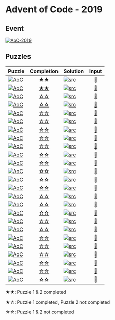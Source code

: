 # Advent of Code - 2019

## Event

[![AoC-2019](https://img.shields.io/badge/Advent_of_Code-2019-d08770?style=for-the-badge)](https://adventofcode.com/2019)

## Puzzles

|Puzzle|Completion|Solution|Input|
|---|:-:|---|:-:|
|[![AoC](https://img.shields.io/badge/AoC--2019-day_01-ebcb8b?style=flat-square)](https://adventofcode.com/2019/day/1)|[★★](day_01)|[![src](https://img.shields.io/badge/Rust-day__01.rs-8fbcbb?logo=rust&style=flat-square)](day_01/src/lib.rs)|[🔗](day_01/input/input.dat)|
|[![AoC](https://img.shields.io/badge/AoC--2019-day_02-ebcb8b?style=flat-square)](https://adventofcode.com/2019/day/2)|[★★](day_02)|[![src](https://img.shields.io/badge/Rust-day__02.rs-8fbcbb?logo=rust&style=flat-square)](day_02/src/lib.rs)|[🔗](day_02/input/input.dat)|
|[![AoC](https://img.shields.io/badge/AoC--2019-day_03-ebcb8b?style=flat-square)](https://adventofcode.com/2019/day/3)|[☆☆](day_03)|[![src](https://img.shields.io/badge/Rust-day__03.rs-8fbcbb?logo=rust&style=flat-square)](day_03/src/lib.rs)|[🔗](day_03/input/input.dat)|
|[![AoC](https://img.shields.io/badge/AoC--2019-day_04-ebcb8b?style=flat-square)](https://adventofcode.com/2019/day/4)|[☆☆](day_04)|[![src](https://img.shields.io/badge/Rust-day__04.rs-8fbcbb?logo=rust&style=flat-square)](day_04/src/lib.rs)|[🔗](day_04/input/input.dat)|
|[![AoC](https://img.shields.io/badge/AoC--2019-day_05-ebcb8b?style=flat-square)](https://adventofcode.com/2019/day/5)|[☆☆](day_05)|[![src](https://img.shields.io/badge/Rust-day__05.rs-8fbcbb?logo=rust&style=flat-square)](day_05/src/lib.rs)|[🔗](day_05/input/input.dat)|
|[![AoC](https://img.shields.io/badge/AoC--2019-day_06-ebcb8b?style=flat-square)](https://adventofcode.com/2019/day/6)|[☆☆](day_06)|[![src](https://img.shields.io/badge/Rust-day__06.rs-8fbcbb?logo=rust&style=flat-square)](day_06/src/lib.rs)|[🔗](day_06/input/input.dat)|
|[![AoC](https://img.shields.io/badge/AoC--2019-day_07-ebcb8b?style=flat-square)](https://adventofcode.com/2019/day/7)|[☆☆](day_07)|[![src](https://img.shields.io/badge/Rust-day__07.rs-8fbcbb?logo=rust&style=flat-square)](day_07/src/lib.rs)|[🔗](day_07/input/input.dat)|
|[![AoC](https://img.shields.io/badge/AoC--2019-day_08-ebcb8b?style=flat-square)](https://adventofcode.com/2019/day/8)|[☆☆](day_08)|[![src](https://img.shields.io/badge/Rust-day__08.rs-8fbcbb?logo=rust&style=flat-square)](day_08/src/lib.rs)|[🔗](day_08/input/input.dat)|
|[![AoC](https://img.shields.io/badge/AoC--2019-day_09-ebcb8b?style=flat-square)](https://adventofcode.com/2019/day/9)|[☆☆](day_09)|[![src](https://img.shields.io/badge/Rust-day__09.rs-8fbcbb?logo=rust&style=flat-square)](day_09/src/lib.rs)|[🔗](day_09/input/input.dat)|
|[![AoC](https://img.shields.io/badge/AoC--2019-day_10-ebcb8b?style=flat-square)](https://adventofcode.com/2019/day/10)|[☆☆](day_10)|[![src](https://img.shields.io/badge/Rust-day__10.rs-8fbcbb?logo=rust&style=flat-square)](day_10/src/lib.rs)|[🔗](day_10/input/input.dat)|
|[![AoC](https://img.shields.io/badge/AoC--2019-day_11-ebcb8b?style=flat-square)](https://adventofcode.com/2019/day/11)|[☆☆](day_11)|[![src](https://img.shields.io/badge/Rust-day__11.rs-8fbcbb?logo=rust&style=flat-square)](day_11/src/lib.rs)|[🔗](day_11/input/input.dat)|
|[![AoC](https://img.shields.io/badge/AoC--2019-day_12-ebcb8b?style=flat-square)](https://adventofcode.com/2019/day/12)|[☆☆](day_12)|[![src](https://img.shields.io/badge/Rust-day__12.rs-8fbcbb?logo=rust&style=flat-square)](day_12/src/lib.rs)|[🔗](day_12/input/input.dat)|
|[![AoC](https://img.shields.io/badge/AoC--2019-day_13-ebcb8b?style=flat-square)](https://adventofcode.com/2019/day/13)|[☆☆](day_13)|[![src](https://img.shields.io/badge/Rust-day__13.rs-8fbcbb?logo=rust&style=flat-square)](day_13/src/lib.rs)|[🔗](day_13/input/input.dat)|
|[![AoC](https://img.shields.io/badge/AoC--2019-day_14-ebcb8b?style=flat-square)](https://adventofcode.com/2019/day/14)|[☆☆](day_14)|[![src](https://img.shields.io/badge/Rust-day__14.rs-8fbcbb?logo=rust&style=flat-square)](day_14/src/lib.rs)|[🔗](day_14/input/input.dat)|
|[![AoC](https://img.shields.io/badge/AoC--2019-day_15-ebcb8b?style=flat-square)](https://adventofcode.com/2019/day/15)|[☆☆](day_15)|[![src](https://img.shields.io/badge/Rust-day__15.rs-8fbcbb?logo=rust&style=flat-square)](day_15/src/lib.rs)|[🔗](day_15/input/input.dat)|
|[![AoC](https://img.shields.io/badge/AoC--2019-day_16-ebcb8b?style=flat-square)](https://adventofcode.com/2019/day/16)|[☆☆](day_16)|[![src](https://img.shields.io/badge/Rust-day__16.rs-8fbcbb?logo=rust&style=flat-square)](day_16/src/lib.rs)|[🔗](day_16/input/input.dat)|
|[![AoC](https://img.shields.io/badge/AoC--2019-day_17-ebcb8b?style=flat-square)](https://adventofcode.com/2019/day/17)|[☆☆](day_17)|[![src](https://img.shields.io/badge/Rust-day__17.rs-8fbcbb?logo=rust&style=flat-square)](day_17/src/lib.rs)|[🔗](day_17/input/input.dat)|
|[![AoC](https://img.shields.io/badge/AoC--2019-day_18-ebcb8b?style=flat-square)](https://adventofcode.com/2019/day/18)|[☆☆](day_18)|[![src](https://img.shields.io/badge/Rust-day__18.rs-8fbcbb?logo=rust&style=flat-square)](day_18/src/lib.rs)|[🔗](day_18/input/input.dat)|
|[![AoC](https://img.shields.io/badge/AoC--2019-day_19-ebcb8b?style=flat-square)](https://adventofcode.com/2019/day/19)|[☆☆](day_19)|[![src](https://img.shields.io/badge/Rust-day__19.rs-8fbcbb?logo=rust&style=flat-square)](day_19/src/lib.rs)|[🔗](day_19/input/input.dat)|
|[![AoC](https://img.shields.io/badge/AoC--2019-day_20-ebcb8b?style=flat-square)](https://adventofcode.com/2019/day/20)|[☆☆](day_20)|[![src](https://img.shields.io/badge/Rust-day__20.rs-8fbcbb?logo=rust&style=flat-square)](day_20/src/lib.rs)|[🔗](day_20/input/input.dat)|
|[![AoC](https://img.shields.io/badge/AoC--2019-day_21-ebcb8b?style=flat-square)](https://adventofcode.com/2019/day/21)|[☆☆](day_21)|[![src](https://img.shields.io/badge/Rust-day__21.rs-8fbcbb?logo=rust&style=flat-square)](day_21/src/lib.rs)|[🔗](day_21/input/input.dat)|
|[![AoC](https://img.shields.io/badge/AoC--2019-day_22-ebcb8b?style=flat-square)](https://adventofcode.com/2019/day/22)|[☆☆](day_22)|[![src](https://img.shields.io/badge/Rust-day__22.rs-8fbcbb?logo=rust&style=flat-square)](day_22/src/lib.rs)|[🔗](day_22/input/input.dat)|
|[![AoC](https://img.shields.io/badge/AoC--2019-day_23-ebcb8b?style=flat-square)](https://adventofcode.com/2019/day/23)|[☆☆](day_23)|[![src](https://img.shields.io/badge/Rust-day__23.rs-8fbcbb?logo=rust&style=flat-square)](day_23/src/lib.rs)|[🔗](day_23/input/input.dat)|
|[![AoC](https://img.shields.io/badge/AoC--2019-day_24-ebcb8b?style=flat-square)](https://adventofcode.com/2019/day/24)|[☆☆](day_24)|[![src](https://img.shields.io/badge/Rust-day__24.rs-8fbcbb?logo=rust&style=flat-square)](day_24/src/lib.rs)|[🔗](day_24/input/input.dat)|
|[![AoC](https://img.shields.io/badge/AoC--2019-day_25-ebcb8b?style=flat-square)](https://adventofcode.com/2019/day/25)|[☆☆](day_25)|[![src](https://img.shields.io/badge/Rust-day__25.rs-8fbcbb?logo=rust&style=flat-square)](day_25/src/lib.rs)|[🔗](day_25/input/input.dat)|

★★: Puzzle 1 & 2 completed

★☆: Puzzle 1 completed, Puzzle 2 not completed

☆☆: Puzzle 1 & 2 not completed
